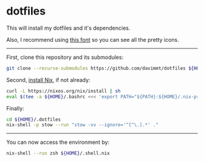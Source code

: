 # dotfiles

This will install my dotfiles and it's dependencies. 

Also, I recommend using [this font](https://github.com/ryanoasis/nerd-fonts/releases/download/v3.0.2/FiraCode.zip) so you can see all the pretty icons.

---

First, clone this repository and its submodules:
```bash
git clone --recurse-submodules https://github.com/davimmt/dotfiles ${HOME}/.dotfiles
```

Second, [install Nix](https://nix.dev/manual/nix/2.22/installation/installing-binary), if not already:
```bash
curl -L https://nixos.org/nix/install | sh
eval $(tee -a ${HOME}/.bashrc <<< 'export PATH="${PATH}:${HOME}/.nix-profile/bin"')
```

Finally:
```bash
cd ${HOME}/.dotfiles
nix-shell -p stow --run "stow -vv --ignore='^[^\.].*' ."
```

---

You can now access the environment by:
```bash
nix-shell --run zsh ${HOME}/.shell.nix
```
